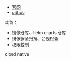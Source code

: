 

- [官网](https://goharbor.io/)
- [github](https://github.com/goharbor/harbor)


功能：
- 镜像仓库、helm charts 仓库
- 镜像安全扫描、合规检查
- 权限控制


cloud native

